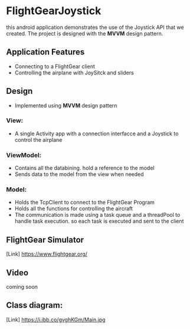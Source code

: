 # FlightGearJoystick
this android application demonstrates the use of the Joystick API that we created.
The project is designed with the **MVVM** design pattern.

## Application Features
- Connecting to a FlightGear client
- Controlling the airplane with JoySitck and sliders

## Design 
- Implemented using **MVVM** design pattern
### View:
- A single Activity app with a connection interfacce and a Joystick to control the airplane
### ViewModel:
- Contains all the databining. hold a reference to the model
- Sends data to the model from the view when needed
### Model:
- Holds the TcpClient to connect to the FlightGear Program
- Holds all the functions for controlling the aircraft
- The communication is made using a task queue and a threadPool to handle task execution.
  so each task is executed and sent to the client

## FlightGear Simulator 
[Link] https://www.flightgear.org/

## Video
coming soon

## Class diagram:
[Link] https://i.ibb.co/gvghKGm/Main.jpg
